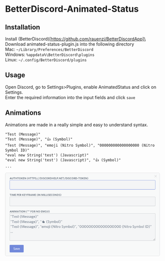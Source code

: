 # BetterDiscord-Animated-Status

## Installation
Install (BetterDiscord)[https://github.com/rauenzi/BetterDiscordApp]\
Download animated-status-plugin.js into the following directory\
Mac: `~/Library/Preferences/BetterDiscord`\
Windows: `%appdata%\BetterDiscord\plugins`\
Linux: `~/.config/BetterDiscord/plugins`

## Usage
Open Discord, go to Settings\>Plugins, enable AnimatedStatus and click on Settings.\
Enter the required information into the input fields and click `save`

## Animations
Animations are made in a really simple and easy to understand syntax.
```
"Test (Message)"
"Test (Message)", "👍 (Symbol)"
"Test (Message)", "emoji (Nitro Symbol)", "000000000000000000 (Nitro Symbol ID)"
"eval new String('test') (Javascript)"
"eval new String('test') (Javascript)", "👍 (Symbol)"
...
```

![Settings Page](/screenshots/settings.png?raw=true)
